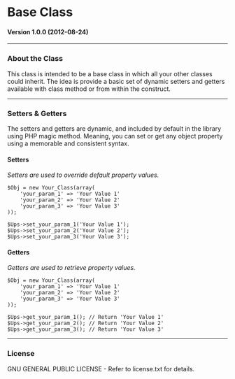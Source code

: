 # Base Class

#### Version 1.0.0 (2012-08-24)

---

### About the Class

This class is intended to be a base class in which all your other classes could inherit. The idea is provide a basic set of dynamic setters and getters available with class method or from within the construct.

---

### Setters & Getters

The setters and getters are dynamic, and included by default in the library using PHP magic method. Meaning, you can set or get any object property using a memorable and consistent syntax.

#### Setters

*Setters are used to override default property values.*

	$Obj = new Your_Class(array(
	    'your_param_1' => 'Your Value 1'
	    'your_param_2' => 'Your Value 2'
	    'your_param_3' => 'Your Value 3'
	));

	$Ups->set_your_param_1('Your Value 1');
	$Ups->set_your_param_2('Your Value 2');
	$Ups->set_your_param_3('Your Value 3'); 

#### Getters

*Getters are used to retrieve property values.*

	$Obj = new Your_Class(array(
	    'your_param_1' => 'Your Value 1'
	    'your_param_2' => 'Your Value 2'
	    'your_param_3' => 'Your Value 3'
	));

	$Ups->get_your_param_1(); // Return 'Your Value 1'
	$Ups->get_your_param_2(); // Return 'Your Value 2'
	$Ups->get_your_param_3(); // Return 'Your Value 3' 

---

### License

GNU GENERAL PUBLIC LICENSE - Refer to license.txt for details.